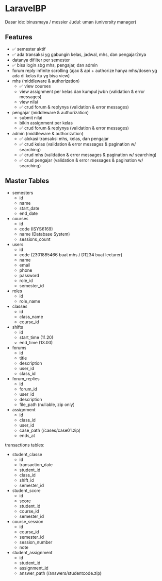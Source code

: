 # LaravelBP

Dasar ide: binusmaya / messier
Judul: uman (university manager)

## Features

- ✅ semester aktif
- ✅ ada transaksi yg gabungin kelas, jadwal, mhs, dan pengajar2nya
- datanya difilter per semester
- ✅ bisa login sbg mhs, pengajar, dan admin
- forum reply infinite scrolling (ajax & api + authorize hanya mhs/dosen yg ada di kelas itu yg bisa view)
- mhs (middleware & authorization)
  - ✅ view courses
  - view assignment per kelas dan kumpul jwbn (validation & error messages)
  - view nilai
  - ✅ crud forum & replynya (validation & error messages)
- pengajar (middleware & authorization)
  - submit nilai
  - bikin assignment per kelas
  - ✅ crud forum & replynya (validation & error messages)
- admin (middleware & authorization)
  - ✅ alokasi transaksi mhs, kelas, dan pengajar
  - ✅ crud kelas (validation & error messages & pagination w/ searching)
  - ✅ crud mhs (validation & error messages & pagination w/ searching)
  - ✅ crud pengajar (validation & error messages & pagination w/ searching)

## Master Tables

- semesters
  - id
  - name
  - start_date
  - end_date
- courses
  - id
  - code (ISYS6169)
  - name (Database System)
  - sessions_count
- users
  - id
  - code (2301885466 buat mhs / D1234 buat lecturer)
  - name
  - email
  - phone
  - password
  - role_id
  - semester_id
- roles
  - id
  - role_name
- classes
  - id
  - class_name
  - course_id
- shifts
  - id
  - start_time (11.20)
  - end_time (13.00)
- forums
  - id
  - title
  - description
  - user_id
  - class_id
- forum_replies
  - id
  - forum_id
  - user_id
  - description
  - file_path (nullable, zip only)
- assignment
  - id
  - class_id
  - user_id
  - case_path (/cases/case01.zip)
  - ends_at

transactions tables:
- student_classe
  - id
  - transaction_date
  - student_id
  - class_id
  - shift_id
  - semester_id
- student_score
  - id
  - score
  - student_id
  - course_id
  - semester_id
- course_session
  - id
  - course_id
  - semester_id
  - session_number
  - note
- student_assignment
  - id
  - student_id
  - assignment_id
  - answer_path (/answers/studentcode.zip)
